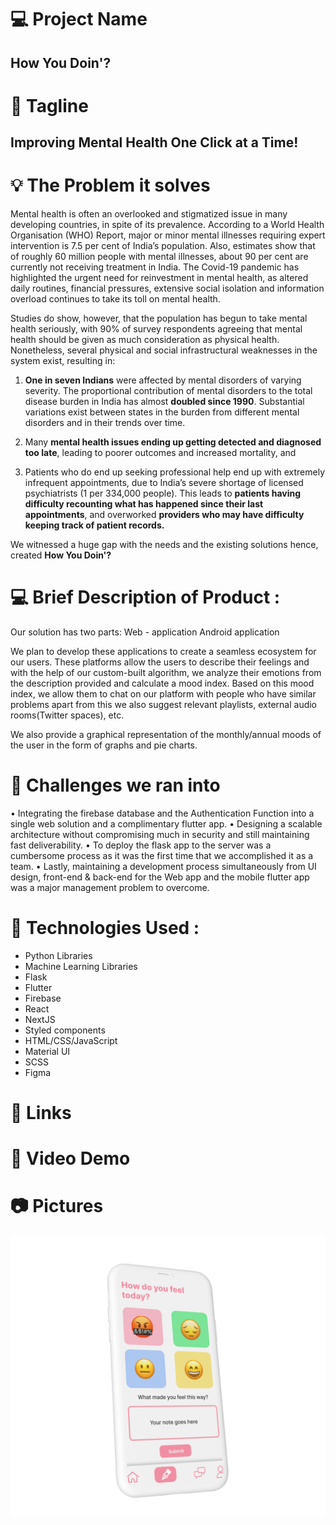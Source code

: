 # 💻 Project Name

## How You Doin'?

# 🚀 Tagline

## Improving Mental Health One Click at a Time!

# 💡 The Problem it solves

Mental health is often an overlooked and stigmatized issue in many developing countries, in spite of its prevalence. According to a World Health Organisation (WHO) Report, major or minor mental illnesses requiring expert intervention is 7.5 per cent of India’s population. Also, estimates show that of roughly 60 million people with mental illnesses, about 90 per cent are currently not receiving treatment in India. The Covid-19 pandemic has highlighted the urgent need for reinvestment in mental health, as altered daily routines, financial pressures, extensive social isolation and information overload continues to take its toll on mental health.

Studies do show, however, that the population has begun to take mental health seriously, with 90% of survey respondents agreeing that mental health should be given as much consideration as physical health. Nonetheless, several physical and social infrastructural weaknesses in the system exist, resulting in:

1. **One in seven Indians** were affected by mental disorders of varying severity. The proportional contribution of mental disorders to the total disease burden in India has almost **doubled since 1990**. Substantial variations exist between states in the burden from different mental disorders and in their trends over time.

2. Many **mental health issues ending up getting detected and diagnosed too late**, leading to poorer outcomes and increased mortality, and

3. Patients who do end up seeking professional help end up with extremely infrequent appointments, due to India’s severe shortage of licensed psychiatrists (1 per 334,000 people). This leads to **patients having difficulty recounting what has happened since their last appointments**, and overworked **providers who may have difficulty keeping track of patient records.**

We witnessed a huge gap with the needs and the existing solutions hence, created **How You Doin'?**

# 💻 Brief Description of Product :

Our solution has two parts:
Web - application
Android application

We plan to develop these applications to create a seamless ecosystem for our users. These platforms allow the users to describe their feelings and with the help of our custom-built algorithm, we analyze their emotions from the description provided and calculate a mood index. Based on this mood index, we allow them to chat on our platform with people who have similar problems apart from this we also suggest relevant playlists, external audio rooms(Twitter spaces), etc.

We also provide a graphical representation of the monthly/annual moods of the user in the form of graphs and pie charts.

# 🧠 Challenges we ran into

• Integrating the firebase database and the Authentication Function into a single web solution and a complimentary flutter app.
• Designing a scalable architecture without compromising much in security and still maintaining fast deliverability.
• To deploy the flask app to the server was a cumbersome process as it was the first time that we accomplished it as a team.
• Lastly, maintaining a development process simultaneously from UI design, front-end & back-end for the Web app and the mobile flutter app was a major management problem to overcome.

# 🔨 Technologies Used :

- Python Libraries
- Machine Learning Libraries
- Flask
- Flutter
- Firebase
- React
- NextJS
- Styled components
- HTML/CSS/JavaScript
- Material UI
- SCSS
- Figma

# 🔗 Links

# 🎥 Video Demo

# 📷 Pictures

![Test Image 1](Rectangle-2.png)
